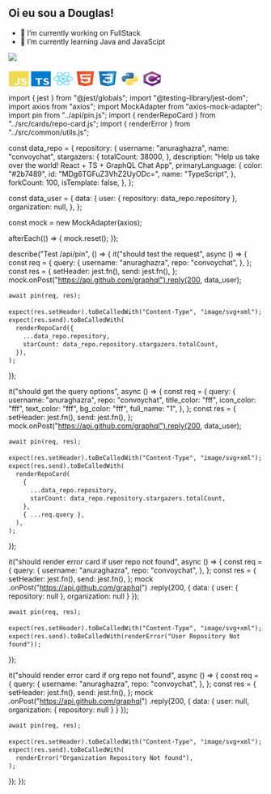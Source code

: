 ## Oi eu sou a Douglas!

- 🔭 I’m currently working on FullStack
- 🌱 I’m currently learning Java and JavaScipt

<picture>
  <source
    srcset="https://github-readme-stats.vercel.app/api?username=privateclasswizard&show_icons=true&theme=transparent"
    media="(prefers-color-scheme: dark)"
  />
  <source
    srcset="https://github-readme-stats.vercel.app/api?username=privateclasswizard&show_icons=true"
    media="(prefers-color-scheme: light), (prefers-color-scheme: no-preference)"
  />
  <img src="https://github-readme-stats.vercel.app/api?username=privateclasswizard&show_icons=true" />
</picture>
 
<div style="display: inline_block"><br>
  <img align="center" alt="Rafa-Js" height="30" width="40" src="https://raw.githubusercontent.com/devicons/devicon/master/icons/javascript/javascript-plain.svg">
  <img align="center" alt="Rafa-Ts" height="30" width="40" src="https://raw.githubusercontent.com/devicons/devicon/master/icons/typescript/typescript-plain.svg">
  <img align="center" alt="Rafa-React" height="30" width="40" src="https://raw.githubusercontent.com/devicons/devicon/master/icons/react/react-original.svg">
  <img align="center" alt="Rafa-HTML" height="30" width="40" src="https://raw.githubusercontent.com/devicons/devicon/master/icons/html5/html5-original.svg">
  <img align="center" alt="Rafa-CSS" height="30" width="40" src="https://raw.githubusercontent.com/devicons/devicon/master/icons/css3/css3-original.svg">
  <img align="center" alt="Rafa-Python" height="30" width="40" src="https://raw.githubusercontent.com/devicons/devicon/master/icons/python/python-original.svg">
  <img align="center" alt="Rafa-Csharp" height="30" width="40" src="https://raw.githubusercontent.com/devicons/devicon/master/icons/csharp/csharp-original.svg">
</div>


import { jest } from "@jest/globals";
import "@testing-library/jest-dom";
import axios from "axios";
import MockAdapter from "axios-mock-adapter";
import pin from "../api/pin.js";
import { renderRepoCard } from "../src/cards/repo-card.js";
import { renderError } from "../src/common/utils.js";

const data_repo = {
  repository: {
    username: "anuraghazra",
    name: "convoychat",
    stargazers: {
      totalCount: 38000,
    },
    description: "Help us take over the world! React + TS + GraphQL Chat App",
    primaryLanguage: {
      color: "#2b7489",
      id: "MDg6TGFuZ3VhZ2UyODc=",
      name: "TypeScript",
    },
    forkCount: 100,
    isTemplate: false,
  },
};

const data_user = {
  data: {
    user: { repository: data_repo.repository },
    organization: null,
  },
};

const mock = new MockAdapter(axios);

afterEach(() => {
  mock.reset();
});

describe("Test /api/pin", () => {
  it("should test the request", async () => {
    const req = {
      query: {
        username: "anuraghazra",
        repo: "convoychat",
      },
    };
    const res = {
      setHeader: jest.fn(),
      send: jest.fn(),
    };
    mock.onPost("https://api.github.com/graphql").reply(200, data_user);

    await pin(req, res);

    expect(res.setHeader).toBeCalledWith("Content-Type", "image/svg+xml");
    expect(res.send).toBeCalledWith(
      renderRepoCard({
        ...data_repo.repository,
        starCount: data_repo.repository.stargazers.totalCount,
      }),
    );
  });

  it("should get the query options", async () => {
    const req = {
      query: {
        username: "anuraghazra",
        repo: "convoychat",
        title_color: "fff",
        icon_color: "fff",
        text_color: "fff",
        bg_color: "fff",
        full_name: "1",
      },
    };
    const res = {
      setHeader: jest.fn(),
      send: jest.fn(),
    };
    mock.onPost("https://api.github.com/graphql").reply(200, data_user);

    await pin(req, res);

    expect(res.setHeader).toBeCalledWith("Content-Type", "image/svg+xml");
    expect(res.send).toBeCalledWith(
      renderRepoCard(
        {
          ...data_repo.repository,
          starCount: data_repo.repository.stargazers.totalCount,
        },
        { ...req.query },
      ),
    );
  });

  it("should render error card if user repo not found", async () => {
    const req = {
      query: {
        username: "anuraghazra",
        repo: "convoychat",
      },
    };
    const res = {
      setHeader: jest.fn(),
      send: jest.fn(),
    };
    mock
      .onPost("https://api.github.com/graphql")
      .reply(200, { data: { user: { repository: null }, organization: null } });

    await pin(req, res);

    expect(res.setHeader).toBeCalledWith("Content-Type", "image/svg+xml");
    expect(res.send).toBeCalledWith(renderError("User Repository Not found"));
  });

  it("should render error card if org repo not found", async () => {
    const req = {
      query: {
        username: "anuraghazra",
        repo: "convoychat",
      },
    };
    const res = {
      setHeader: jest.fn(),
      send: jest.fn(),
    };
    mock
      .onPost("https://api.github.com/graphql")
      .reply(200, { data: { user: null, organization: { repository: null } } });

    await pin(req, res);

    expect(res.setHeader).toBeCalledWith("Content-Type", "image/svg+xml");
    expect(res.send).toBeCalledWith(
      renderError("Organization Repository Not found"),
    );
  });
});
